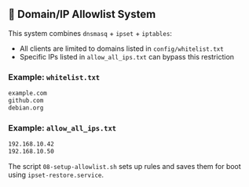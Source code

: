 ## 🔐 Domain/IP Allowlist System
This system combines `dnsmasq` + `ipset` + `iptables`:

* All clients are limited to domains listed in `config/whitelist.txt`
* Specific IPs listed in `allow_all_ips.txt` can bypass this restriction

### Example: `whitelist.txt`

```sh
example.com
github.com
debian.org
```

### Example: `allow_all_ips.txt`

```sh
192.168.10.42
192.168.10.50
```

The script `08-setup-allowlist.sh` sets up rules and saves them for boot using `ipset-restore.service`.